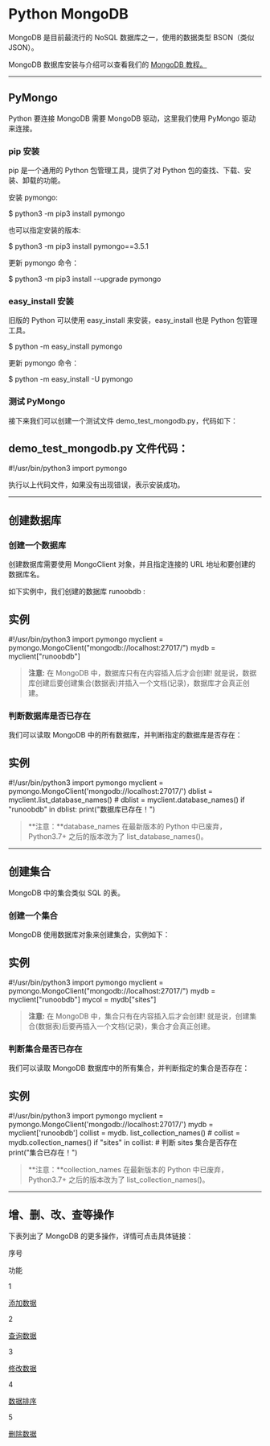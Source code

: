 # Python MongoDB

MongoDB 是目前最流行的 NoSQL 数据库之一，使用的数据类型 BSON（类似 JSON）。

MongoDB 数据库安装与介绍可以查看我们的 [MongoDB 教程。](https://www.runoob.com/mongodb/mongodb-tutorial.html)

---

## PyMongo

Python 要连接 MongoDB 需要 MongoDB 驱动，这里我们使用 PyMongo 驱动来连接。

### pip 安装

pip 是一个通用的 Python 包管理工具，提供了对 Python 包的查找、下载、安装、卸载的功能。

安装 pymongo:

$ python3 -m pip3 install pymongo

也可以指定安装的版本:

$ python3 -m pip3 install pymongo==3.5.1

更新 pymongo 命令：

$ python3 -m pip3 install --upgrade pymongo

### easy_install 安装

旧版的 Python 可以使用 easy_install 来安装，easy_install 也是 Python 包管理工具。

$ python -m easy_install pymongo

更新 pymongo 命令：

$ python -m easy_install -U pymongo

### 测试 PyMongo

接下来我们可以创建一个测试文件 demo_test_mongodb.py，代码如下：

## demo_test_mongodb.py 文件代码：

#!/usr/bin/python3 import pymongo

执行以上代码文件，如果没有出现错误，表示安装成功。

---

## 创建数据库

### 创建一个数据库

创建数据库需要使用 MongoClient 对象，并且指定连接的 URL 地址和要创建的数据库名。

如下实例中，我们创建的数据库 runoobdb :

## 实例

#!/usr/bin/python3 import pymongo myclient = pymongo.MongoClient("mongodb://localhost:27017/") mydb = myclient["runoobdb"]

> **注意:** 在 MongoDB 中，数据库只有在内容插入后才会创建! 就是说，数据库创建后要创建集合(数据表)并插入一个文档(记录)，数据库才会真正创建。

### 判断数据库是否已存在

我们可以读取 MongoDB 中的所有数据库，并判断指定的数据库是否存在：

## 实例

#!/usr/bin/python3 import pymongo myclient = pymongo.MongoClient('mongodb://localhost:27017/') dblist = myclient.list_database_names() # dblist = myclient.database_names() if "runoobdb" in dblist: print("数据库已存在！")

> **注意：**database_names 在最新版本的 Python 中已废弃，Python3.7+ 之后的版本改为了 list_database_names()。

---

## 创建集合

MongoDB 中的集合类似 SQL 的表。

### 创建一个集合

MongoDB 使用数据库对象来创建集合，实例如下：

## 实例

#!/usr/bin/python3 import pymongo myclient = pymongo.MongoClient("mongodb://localhost:27017/") mydb = myclient["runoobdb"] mycol = mydb["sites"]

> **注意:** 在 MongoDB 中，集合只有在内容插入后才会创建! 就是说，创建集合(数据表)后要再插入一个文档(记录)，集合才会真正创建。

### 判断集合是否已存在

我们可以读取 MongoDB 数据库中的所有集合，并判断指定的集合是否存在：

## 实例

#!/usr/bin/python3 import pymongo myclient = pymongo.MongoClient('mongodb://localhost:27017/') mydb = myclient['runoobdb'] collist = mydb. list_collection_names() # collist = mydb.collection_names() if "sites" in collist: # 判断 sites 集合是否存在 print("集合已存在！")

> **注意：**collection_names 在最新版本的 Python 中已废弃，Python3.7+ 之后的版本改为了 list_collection_names()。

---

## 增、删、改、查等操作

下表列出了 MongoDB 的更多操作，详情可点击具体链接：

序号

功能

1

[添加数据](https://www.runoob.com/python3/python-mongodb-insert-document.html)

2

[查询数据](https://www.runoob.com/python3/python-mongodb-query-document.html)

3

[修改数据](https://www.runoob.com/python3/python-mongodb-update-document.html)

4

[数据排序](https://www.runoob.com/python3/python-mongodb-sort.html)

5

[删除数据](https://www.runoob.com/python3/python-mongodb-delete-document.html)